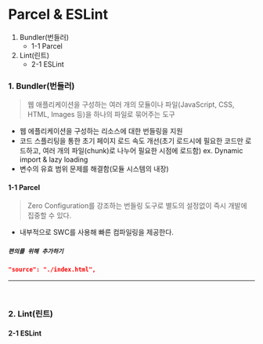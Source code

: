 # Parcel & ESLint

1. Bundler(번들러)
   - 1-1 Parcel
2. Lint(린트)
   - 2-1 ESLint

### 1. Bundler(번들러)
> 웹 애플리케이션을 구성하는 여러 개의 모듈이나 파일(JavaScript, CSS, HTML, Images 등)을 하나의 파일로 묶어주는 도구
- 웹 에플리케이션을 구성하는 리소스에 대한 번들링을 지원
- 코드 스플리팅을 통한 초기 페이지 로드 속도 개선(초기 로드시에 필요한 코드만 로드하고, 여러 개의 파일(chunk)로 나누어 필요한 시점에 로드함) ex. Dynamic import & lazy loading
- 변수의 유효 범위 문제를 해결함(모듈 시스템의 내장)
#### 1-1 Parcel
> Zero Configuration를 강조하는 번들링 도구로 별도의 설정없이 즉시 개발에 집중할 수 있다.
- 내부적으로 SWC를 사용해 빠른 컴파일링을 제공한다.

##### **`편의를 위해 추가하기`**
```json
"source": "./index.html",
```

---
<br />

### 2. Lint(린트)

#### 2-1 ESLint